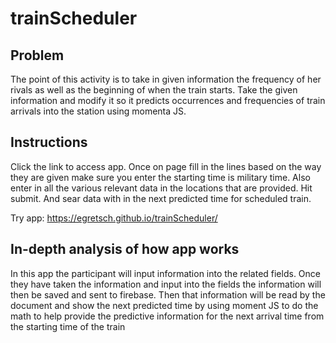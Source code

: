 

# trainScheduler

## Problem

The point of this activity is to take in given information the frequency of her rivals as well as the beginning of when the train starts. Take the given information and modify it so it predicts occurrences and frequencies of train arrivals into the station using momenta JS.

## Instructions

Click the link to access app. Once on page fill in the lines based on the way they are given make sure you enter the starting time is military time. Also enter in all the various relevant data in the locations that are provided. Hit submit. And sear data with in the next predicted time for scheduled train.

Try app: https://egretsch.github.io/trainScheduler/

## In-depth analysis of how app works

In this app the participant will input information into the related fields. Once they have taken the information and input into the fields the information will then be saved and sent to firebase. Then that information will be read by the document and show the next predicted time by using moment JS to do the math to help provide the predictive information for the next arrival time from the starting time of the train

